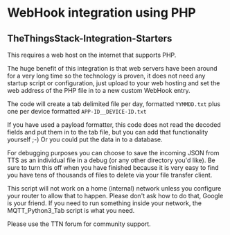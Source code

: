 # WebHook integration using PHP
## TheThingsStack-Integration-Starters

This requires a web host on the internet that supports PHP.

The huge benefit of this integration is that web servers have been around for a very long time so the technology is proven, it does not need any startup script or configuration, just upload to your web hosting and set the web address of the PHP file in to a new custom WebHook entry.

The code will create a tab delimited file per day, formatted `YYMMDD.txt` plus one per device formatted `APP-ID__DEVICE-ID.txt`

If you have used a payload formatter, this code does not read the decoded fields  and put them in to the tab file, but you can add that functionality yourself ;-) Or you could put the data in to a database.

For debugging purposes you can choose to save the incoming JSON from TTS as an individual file in a debug (or any other directory you'd like). Be sure to turn this off when you have finished because it is very easy to find you have tens of thousands of files to delete via your file transfer client.

This script will not work on a home (internal) network unless you configure your router to allow that to happen. Please don't ask how to do that, Google is your friend. If you need to run something inside your network, the MQTT\_Python3\_Tab script is what you need.

Please use the TTN forum for community support.
